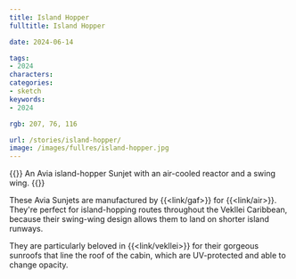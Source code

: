 ```yaml
---
title: Island Hopper
fulltitle: Island Hopper

date: 2024-06-14

tags:
- 2024
characters:
categories:
- sketch
keywords:
- 2024

rgb: 207, 76, 116

url: /stories/island-hopper/
image: /images/fullres/island-hopper.jpg
---
```

{{<note caption>}}
An Avia island-hopper Sunjet with an air-cooled reactor and a swing wing.
{{</note>}}

These Avia Sunjets are manufactured by {{<link/gaf>}} for {{<link/air>}}. They're perfect for island-hopping routes throughout the Vekllei Caribbean, because their swing-wing design allows them to land on shorter island runways.

They are particularly beloved in {{<link/vekllei>}} for their gorgeous sunroofs that line the roof of the cabin, which are UV-protected and able to change opacity.
